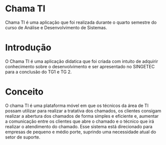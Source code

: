# Chama TI
  Chama TI é uma aplicação que foi realizada durante o quarto semestre do curso de Análise e Desenvolvimento de 
Sistemas. 

# Introdução
  O Chama TI é uma aplicação didatica que foi criada com intuito de adquirir conhecimento sobre o desenvolvimento e ser apresentado no SINGETEC para a 
conclusão do TG1 e TG 2.

# Conceito 
  O chama TI é uma plataforma móvel em que os técnicos da área de TI possam utilizar para realizar a tratativa dos chamados, 
os clientes consigam realizar a abertura dos chamados de forma simples e eficiente e, aumentar a comunicação entre os clientes que abre o chamado e o 
técnico que irá realizar o atendimento do chamado. Esse sistema está direcionado para empresas de pequeno e médio porte,
suprindo uma necessidade atual do setor de suporte. 
